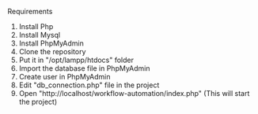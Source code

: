 Requirements
1. Install Php
2. Install Mysql
3. Install PhpMyAdmin
4. Clone the repository
5. Put it in "/opt/lampp/htdocs" folder
6. Import the database file in PhpMyAdmin
7. Create user in PhpMyAdmin
8. Edit "db_connection.php" file in the project
9. Open "http://localhost/workflow-automation/index.php" (This will start the project)